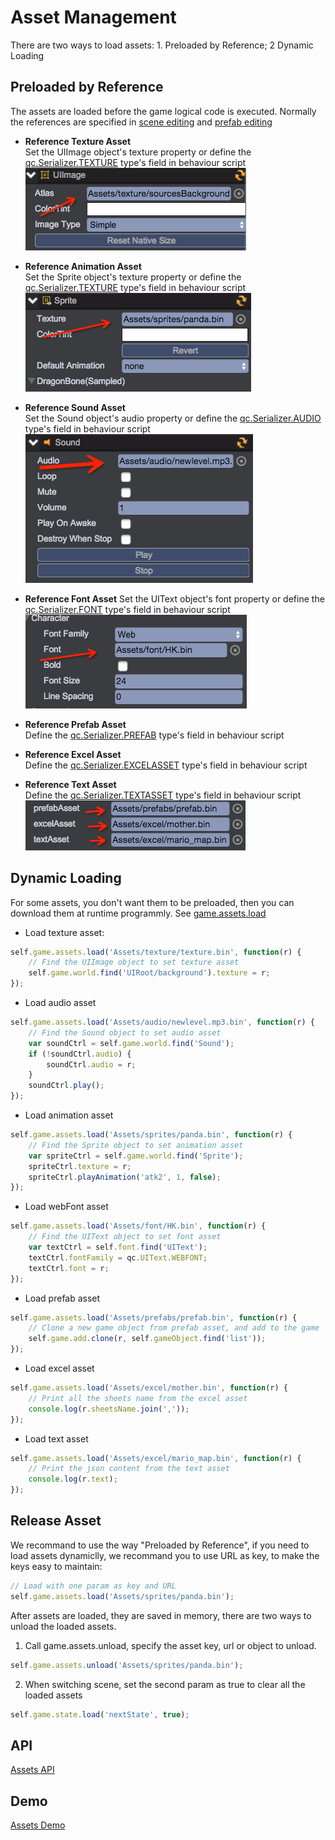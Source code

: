 # Asset Management
There are two ways to load assets: 1. Preloaded by Reference; 2 Dynamic Loading

## Preloaded by Reference
The assets are loaded before the game logical code is executed. Normally the references are specified in [scene editing](../Scene/README.md) and [prefab editing](../Prefab/README.md)

* __Reference Texture Asset__  
Set the UIImage object's texture property or define the [qc.Serializer.TEXTURE](../Serializer/README.md) type's field in behaviour script  
![image](images/ref_image.png)  

* __Reference Animation Asset__  
Set the Sprite object's texture property or define the [qc.Serializer.TEXTURE](../Serializer/README.md) type's field in behaviour script   
![sprite](images/ref_sprite.png)  

* __Reference Sound Asset__  
Set the Sound object's audio property or define the [qc.Serializer.AUDIO](../Serializer/README.md) type's field in behaviour script  
![sound](images/ref_sound.png)  

* __Reference Font Asset__ 
Set the UIText object's font property or define the [qc.Serializer.FONT](../Serializer/README.md) type's field in behaviour script  
![font](images/ref_font.png)  

* __Reference Prefab Asset__   
Define the [qc.Serializer.PREFAB](../Serializer/README.md) type's field in behaviour script    

* __Reference Excel Asset__  
Define the [qc.Serializer.EXCELASSET](../Serializer/README.md) type's field in behaviour script    

* __Reference Text Asset__  
Define the [qc.Serializer.TEXTASSET](../Serializer/README.md) type's field in behaviour script     
![other](images/ref_prefab_excel_text.png)  

## Dynamic Loading
For some assets, you don't want them to be preloaded, then you can download them at runtime programmly. See [game.assets.load](http://docs.zuoyouxi.com/api/assets/load.html)

* Load texture asset:	
````javascript
self.game.assets.load('Assets/texture/texture.bin', function(r) {
	// Find the UIImage object to set texture asset
	self.game.world.find('UIRoot/background').texture = r;
});
````

* Load audio asset
````javascript
self.game.assets.load('Assets/audio/newlevel.mp3.bin', function(r) {
	// Find the Sound object to set audio asset
	var soundCtrl = self.game.world.find('Sound');
	if (!soundCtrl.audio) {
		soundCtrl.audio = r;
	}
	soundCtrl.play();
});
````

* Load animation asset
````javascript
self.game.assets.load('Assets/sprites/panda.bin', function(r) {
	// Find the Sprite object to set animation asset
	var spriteCtrl = self.game.world.find('Sprite');
	spriteCtrl.texture = r;
	spriteCtrl.playAnimation('atk2', 1, false);
});
````

* Load webFont asset
````javascript
self.game.assets.load('Assets/font/HK.bin', function(r) {
	// Find the UIText object to set font asset
	var textCtrl = self.font.find('UIText');
	textCtrl.fontFamily = qc.UIText.WEBFONT;
	textCtrl.font = r;
});
````

* Load prefab asset
````javascript
self.game.assets.load('Assets/prefabs/prefab.bin', function(r) {
	// Clone a new game object from prefab asset, and add to the game
	self.game.add.clone(r, self.gameObject.find('list'));
});
````

* Load excel asset
````javascript
self.game.assets.load('Assets/excel/mother.bin', function(r) {
	// Print all the sheets name from the excel asset
	console.log(r.sheetsName.join(','));
});
````

* Load text asset
````javascript
self.game.assets.load('Assets/excel/mario_map.bin', function(r) {
	// Print the json content from the text asset
	console.log(r.text);
});
````

## Release Asset
We recommand to use the way "Preloaded by Reference", if you need to load assets dynamiclly, we recommand you to use URL as key, to make the keys easy to maintain:	
````javascript
// Load with one param as key and URL
self.game.assets.load('Assets/sprites/panda.bin');
````

After assets are loaded, they are saved in memory, there are two ways to unload the loaded assets. 
1. Call game.assets.unload, specify the asset key, url or object to unload.
````javascript
self.game.assets.unload('Assets/sprites/panda.bin');
````
2. When switching scene, set the second param as true to clear all the loaded assets
````javascript
self.game.state.load('nextState', true);
````  

## API
[Assets API](http://docs.qiciengine.com/api/assets/Assets.html)

## Demo
[Assets Demo](http://engine.qiciengine.com/demo/index.html#anchor_Assets)      